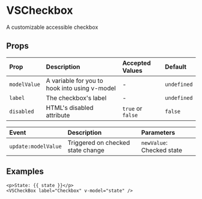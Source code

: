 # VSCheckbox

A customizable accessible checkbox

## Props

| Prop         | Description                                   | Accepted Values   | Default     |
| :----------- | :-------------------------------------------- | :---------------- | :---------- |
| `modelValue` | A variable for you to hook into using v-model | -                 | `undefined` |
| `label`      | The checkbox's label                          | -                 | `undefined` |
| `disabled`   | HTML's disabled attribute                     | `true` or `false` | `false`     |

| Event               | Description                       | Parameters                |
| :------------------ | :-------------------------------- | :------------------------ |
| `update:modelValue` | Triggered on checked state change | `newValue`: Checked state |

## Examples
```vue
<p>State: {{ state }}</p>
<VSCheckBox label="Checkbox" v-model="state" />
```

<CheckboxExample />

<script setup>
import CheckboxExample from './CheckboxExample.vue'
</script>
